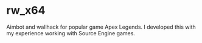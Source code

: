 # rw_x64

Aimbot and wallhack for popular game Apex Legends. I developed this with my experience working with Source Engine games.
